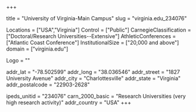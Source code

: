 
+++

title = "University of Virginia-Main Campus"
slug = "virginia.edu_234076"

Locations = ["USA","Virginia"]
Control = ["Public"]
CarnegieClassification = ["Doctoral/Research Universities--Extensive"]
AthleticConferences = ["Atlantic Coast Conference"]
InstitutionalSize = ["20,000 and above"]
domain = ["virginia.edu"]

Logo = ""

addr_lat = "-78.502599"
addr_long = "38.036546"
addr_street = "1827 University Avenue"
addr_city = "Charlottesville"
addr_state = "Virginia"
addr_postalcode = "22903-2628"

ipeds_unitid = "234076"
carn_2000_basic = "Research Universities (very high research activity)"
addr_country = "USA"
+++
    
